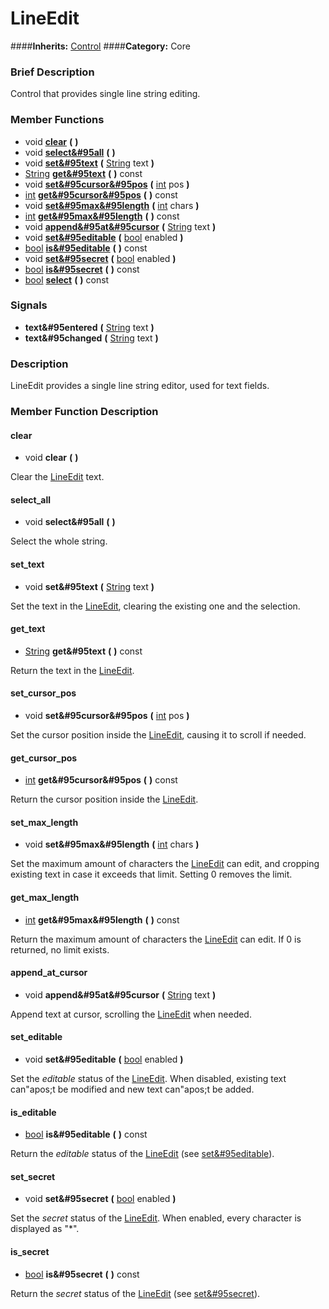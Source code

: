 #  LineEdit  
####**Inherits:** [Control](class_control)
####**Category:** Core

###  Brief Description  
Control that provides single line string editing.

###  Member Functions 
  * void  **[clear](#clear)**  **(** **)**
  * void  **[select&#95all](#select_all)**  **(** **)**
  * void  **[set&#95text](#set_text)**  **(** [String](class_string) text  **)**
  * [String](class_string)  **[get&#95text](#get_text)**  **(** **)** const
  * void  **[set&#95cursor&#95pos](#set_cursor_pos)**  **(** [int](class_int) pos  **)**
  * [int](class_int)  **[get&#95cursor&#95pos](#get_cursor_pos)**  **(** **)** const
  * void  **[set&#95max&#95length](#set_max_length)**  **(** [int](class_int) chars  **)**
  * [int](class_int)  **[get&#95max&#95length](#get_max_length)**  **(** **)** const
  * void  **[append&#95at&#95cursor](#append_at_cursor)**  **(** [String](class_string) text  **)**
  * void  **[set&#95editable](#set_editable)**  **(** [bool](class_bool) enabled  **)**
  * [bool](class_bool)  **[is&#95editable](#is_editable)**  **(** **)** const
  * void  **[set&#95secret](#set_secret)**  **(** [bool](class_bool) enabled  **)**
  * [bool](class_bool)  **[is&#95secret](#is_secret)**  **(** **)** const
  * [bool](class_bool)  **[select](#select)**  **(** **)** const

###  Signals  
  *  **text&#95entered**  **(** [String](class_string) text  **)**
  *  **text&#95changed**  **(** [String](class_string) text  **)**

###  Description  
LineEdit provides a single line string editor, used for text fields.

###  Member Function Description  

#### <a name="clear">clear</a>
  * void  **clear**  **(** **)**

Clear the [LineEdit](class_lineedit) text.

#### <a name="select_all">select_all</a>
  * void  **select&#95all**  **(** **)**

Select the whole string.

#### <a name="set_text">set_text</a>
  * void  **set&#95text**  **(** [String](class_string) text  **)**

Set the text in the [LineEdit](class_lineedit), clearing the existing one and the selection.

#### <a name="get_text">get_text</a>
  * [String](class_string)  **get&#95text**  **(** **)** const

Return the text in the [LineEdit](class_lineedit).

#### <a name="set_cursor_pos">set_cursor_pos</a>
  * void  **set&#95cursor&#95pos**  **(** [int](class_int) pos  **)**

Set the cursor position inside the [LineEdit](class_lineedit), causing it to scroll if needed.

#### <a name="get_cursor_pos">get_cursor_pos</a>
  * [int](class_int)  **get&#95cursor&#95pos**  **(** **)** const

Return the cursor position inside the [LineEdit](class_lineedit).

#### <a name="set_max_length">set_max_length</a>
  * void  **set&#95max&#95length**  **(** [int](class_int) chars  **)**

Set the maximum amount of characters the [LineEdit](class_lineedit) can edit, and cropping existing text in case it exceeds that limit. Setting 0 removes the limit.

#### <a name="get_max_length">get_max_length</a>
  * [int](class_int)  **get&#95max&#95length**  **(** **)** const

Return the maximum amount of characters the [LineEdit](class_lineedit) can edit. If 0 is returned, no limit exists.

#### <a name="append_at_cursor">append_at_cursor</a>
  * void  **append&#95at&#95cursor**  **(** [String](class_string) text  **)**

Append text at cursor, scrolling the [LineEdit](class_lineedit) when needed.

#### <a name="set_editable">set_editable</a>
  * void  **set&#95editable**  **(** [bool](class_bool) enabled  **)**

Set the _editable_ status of the [LineEdit](class_lineedit). When disabled, existing text can"apos;t be modified and new text can"apos;t be added.

#### <a name="is_editable">is_editable</a>
  * [bool](class_bool)  **is&#95editable**  **(** **)** const

Return the _editable_ status of the [LineEdit](class_lineedit) (see [set&#95editable](#set_editable)).

#### <a name="set_secret">set_secret</a>
  * void  **set&#95secret**  **(** [bool](class_bool) enabled  **)**

Set the _secret_ status of the [LineEdit](class_lineedit). When enabled, every character is displayed as "*".

#### <a name="is_secret">is_secret</a>
  * [bool](class_bool)  **is&#95secret**  **(** **)** const

Return the _secret_ status of the [LineEdit](class_lineedit) (see [set&#95secret](#set_secret)).

